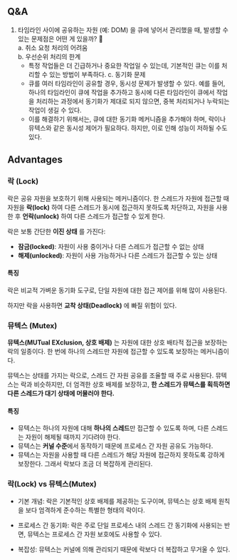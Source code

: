 ## Q&A
1. 타임라인 사이에 공유하는 자원 (예: DOM) 을 큐에 넣어서 관리했을 때, 발생할 수 있는 문제점은 어떤 게 있을까? 🤔 <br/>
  a. 취소 요청 처리의 어려움 <br/>
  b. 우선순위 처리의 한계
    - 특정 작업들은 더 긴급하거나 중요한 작업일 수 있는데, 기본적인 큐는 이를 처리할 수 있는 방법이 부족하다.
  c. 동기화 문제
    - 큐를 여러 타임라인이 공유할 경우, 동시성 문제가 발생할 수 있다. 예를 들어, 하나의 타임라인이 큐에 작업을 추가하고 동시에 다른 타임라인이 큐에서 작업을 처리하는 과정에서 동기화가 제대로 되지 않으면, 중복 처리되거나 누락되는 작업이 생길 수 있다.
    - 이를 해결하기 위해서는, 큐에 대한 동기화 메커니즘을 추가해야 하며, 락이나 뮤텍스와 같은 동시성 제어가 필요하다. 하지만, 이로 인해 성능이 저하될 수도 있다.
    
## Advantages
### 락 (Lock)
락은 공유 자원을 보호하기 위해 사용되는 메커니즘이다. 한 스레드가 자원에 접근할 때 자원을 **락(lock)** 하여 다른 스레드가 동시에 접근하지 못하도록 차단하고, 자원을 사용한 후 **언락(unlock)** 하여 다른 스레드가 접근할 수 있게 한다.

락은 보통 간단한 **이진 상태** 를 가진다:
- **잠금(locked)**: 자원이 사용 중이거나 다른 스레드가 접근할 수 없는 상태
- **해제(unlocked)**: 자원이 사용 가능하거나 다른 스레드가 접근할 수 있는 상태

#### 특징
락은 비교적 가벼운 동기화 도구로, 단일 자원에 대한 접근 제어를 위해 많이 사용된다.

하지만 락을 사용하면 **교착 상태(Deadlock)** 에 빠질 위험이 있다. 

### 뮤텍스 (Mutex)
**뮤텍스(MUTual EXclusion, 상호 배제)** 는 자원에 대한 상호 배타적 접근을 보장하는 락의 일종이다. 한 번에 하나의 스레드만 자원에 접근할 수 있도록 보장하는 메커니즘이다.

뮤텍스는 상태를 가지는 락으로, 스레드 간 자원 공유를 조율할 때 주로 사용된다. 뮤텍스는 락과 비슷하지만, 더 엄격한 상호 배제를 보장하고, **한 스레드가 뮤텍스를 획득하면 다른 스레드가 대기 상태에 머물러야 한다.**

#### 특징
- 뮤텍스는 하나의 자원에 대해 **하나의 스레드**만 접근할 수 있도록 하며, 다른 스레드는 자원이 해제될 때까지 기다려야 한다.
- 뮤텍스는 **커널 수준**에서 동작하기 때문에 프로세스 간 자원 공유도 가능하다.
- 뮤텍스는 자원을 사용할 때 다른 스레드가 해당 자원에 접근하지 못하도록 강하게 보장한다.
그래서 락보다 조금 더 복잡하게 관리된다.

### 락(Lock) vs 뮤텍스(Mutex)
- 기본 개념: 락은 기본적인 상호 배제를 제공하는 도구이며, 뮤텍스는 상호 배제 원칙을 보다 엄격하게 준수하는 특별한 형태의 락이다.

- 프로세스 간 동기화: 락은 주로 단일 프로세스 내의 스레드 간 동기화에 사용되는 반면, 뮤텍스는 프로세스 간 자원 보호에도 사용할 수 있다.

- 복잡성: 뮤텍스는 커널에 의해 관리되기 때문에 락보다 더 복잡하고 무거울 수 있다.
